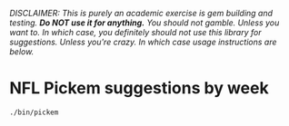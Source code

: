 *DISCLAIMER: This is purely an academic exercise is gem building and testing. __Do NOT use it for anything.__ You should not gamble. Unless you want to. In which case, you definitely should not use this library for suggestions. Unless you're crazy. In which case usage instructions are below.*
# NFL Pickem suggestions by week

`./bin/pickem`
